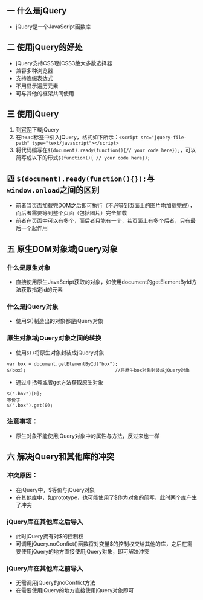 ## 一 什么是jQuery
- jQuery是一个JavaScript函数库

## 二 使用jQuery的好处
- jQuery支持CSS1到CSS3绝大多数选择器
- 兼容多种浏览器
- 支持连缀表达式
- 不用显示遍历元素
- 可与其他的框架共同使用

## 三 使用jQuery
1. 到[官网](https://jquery.com/)下载jQuery
2. 在head标签中引入jQuery，格式如下所示：`<script src="jquery-file-path" type="text/javascript"></script>`
3. 将代码编写在`$(document).ready(function(){// your code here});`，可以简写成以下的形式`$(function(){ // your code here});`

## 四 `$(document).ready(function(){});`与`window.onload`之间的区别
- 前者当页面加载完DOM之后即可执行（不必等到页面上的图片均加载完成），而后者需要等到整个页面（包括图片）完全加载
- 前者在页面中可以有多个，而后者只能有一个，若页面上有多个后者，只有最后一个起作用

## 五 原生DOM对象域jQuery对象
### 什么是原生对象
- 直接使用原生JavaScript获取的对象，如使用document的getElementById方法获取指定id的元素
### 什么是jQuery对象
- 使用$()制造出的对象都是jQuery对象
### 原生对象域jQuery对象之间的转换
- 使用`$()`将原生对象封装成jQuery对象
```jQuery
var box = document.getElementById("box");
$(box);                                 //将原生box对象封装成jQuery对象
```
- 通过中括号或者get方法获取原生对象
```jQuery
$(".box")[0];
等价于
$(".box").get(0);
```
### 注意事项：
- 原生对象不能使用jQuery对象中的属性与方法，反过来也一样

## 六 解决jQuery和其他库的冲突
### 冲突原因：
- 在jQuery中，$等价与jQuery对象
- 在其他库中，如prototype，也可能使用了$作为对象的简写，此时两个库产生了冲突

### jQuery库在其他库之后导入
- 此时jQuery拥有对$的控制权
- 可调用jQuery.noConfict()函数将对变量$的控制权交给其他的库，之后在需要使用jQuery的地方直接使用jQuery对象，即可解决冲突

### jQuery库在其他库之前导入
- 无需调用jQuery的noConflict方法
- 在需要使用jQuery的地方直接使用jQuery对象即可

